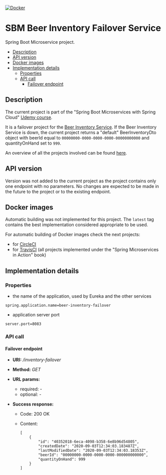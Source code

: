 [![Docker](https://img.shields.io/docker/v/mariamihai/sbm-beer-inventory-failover?sort=date)](https://hub.docker.com/repository/docker/mariamihai/sbm-beer-inventory-failover)

# SBM Beer Inventory Failover Service
Spring Boot Microservice project.

  - [Description](#description)
  - [API version](#api-version)
  - [Docker images](#docker-images)
  - [Implementation details](#implementation-details)
    - [Properties](#properties)
    - [API call](#api-call)
      - [Failover endpoint](#failover-endpoint)

## Description
The current project is part of the "Spring Boot Microservices with Spring Cloud" [Udemy course](https://www.udemy.com/course/spring-boot-microservices-with-spring-cloud-beginner-to-guru/). 

It is a failover project for the [Beer Inventory Service](https://github.com/mariamihai/udemy-sbm-beer-inventory-service).
If the Beer  Inventory Service is down, the current project returns a "default" BeerInventoryDto object with beerId equal to `00000000-0000-0000-0000-00000000000` and quantityOnHand set to `999`.

An overview of all the projects involved can be found [here](https://github.com/mariamihai/udemy-sbm-overview).

## API version
Version was not added to the current project as the project contains only one endpoint with no parameters. No changes 
are expected to be made in the future to the project or to the existing endpoint.

## Docker images
Automatic building was not implemented for this project. The `latest` tag contains the best implementation considered 
appropriate to be used.

For automatic building of Docker images check the next projects:
- for [CircleCI](https://github.com/mariamihai/CIToDockerExampleProject)
- for [TravisCI](https://github.com/mariamihai/sma-overview) (all projects implemented under the "Spring Microservices in Action" book)

## Implementation details
### Properties
- the name of the application, used by Eureka and the other services 
```
spring.application.name=beer-inventory-failover
```
- application server port
```
server.port=8083
```

### API call
#### Failover endpoint
* __URI:__ _/inventory-failover_

 * __Method:__ _GET_

 * __URL params:__ <br/>
    * required: - <br/>
    * optional: -
    
 * __Success response:__
    * Code: 200 OK <br/>
    * Content:
    
       ``` 
       [
           {
               "id": "40352018-6eca-4098-b358-6e8b96d54805",
               "createdDate": "2020-09-03T12:34:03.183487Z",
               "lastModifiedDate": "2020-09-03T12:34:03.18353Z",
               "beerId": "00000000-0000-0000-0000-000000000000",
               "quantityOnHand": 999
           }
       ]
       ```